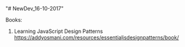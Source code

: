 "# NewDev_16-10-2017" 

Books:
1. Learning JavaScript Design Patterns
https://addyosmani.com/resources/essentialjsdesignpatterns/book/
